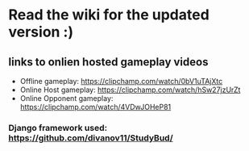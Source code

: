 # Read the wiki for the updated version :)

## links to onlien hosted gameplay videos 
- Offline gameplay: https://clipchamp.com/watch/0bV1uTAjXtc
- Online Host gameplay: https://clipchamp.com/watch/hSw27jzUrZt
- Online Opponent gameplay: https://clipchamp.com/watch/4VDwJOHeP81
### Django framework used: https://github.com/divanov11/StudyBud/
